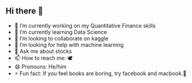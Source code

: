 ## Hi there 👋

- 🔭 I’m currently working on my Quantitative Finance skills
- 🌱 I’m currently learning Data Science
- 👯 I’m looking to collaborate on kaggle
- 🤔 I’m looking for help with machine learning
- 💬 Ask me about stocks
- 📫 How to reach me: 🕊️
- 😄 Pronouns: He/him
- ⚡ Fun fact: If you feel books are boring, try facebook and macbook.🙂
